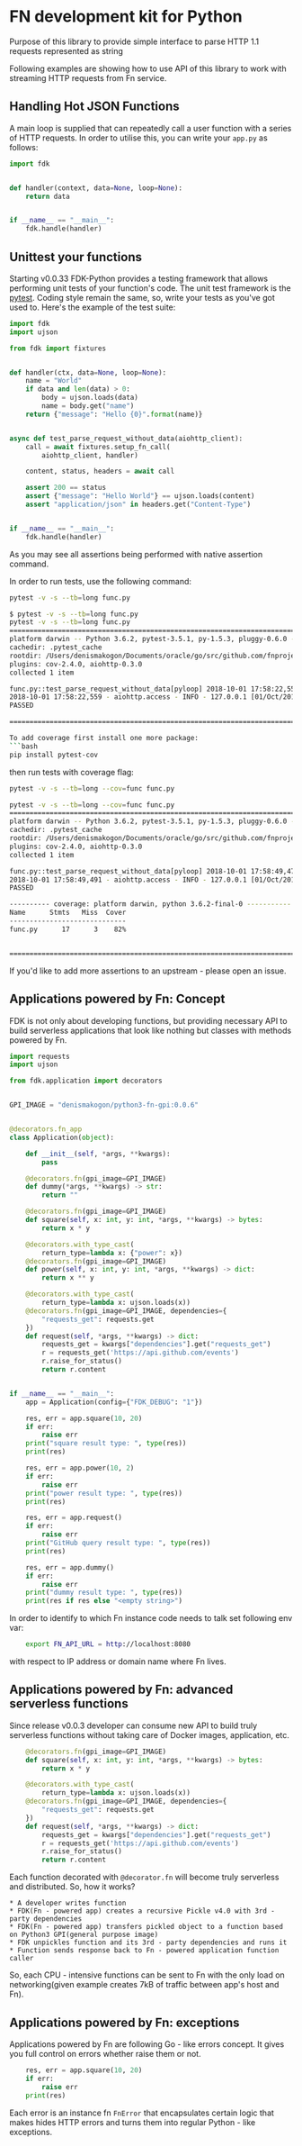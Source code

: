 FN development kit for Python
=============================

Purpose of this library to provide simple interface to parse HTTP 1.1 requests represented as string

Following examples are showing how to use API of this library to work with streaming HTTP requests from Fn service.

Handling Hot JSON Functions
---------------------------

A main loop is supplied that can repeatedly call a user function with a series of HTTP requests.
In order to utilise this, you can write your `app.py` as follows:

```python
import fdk


def handler(context, data=None, loop=None):
    return data


if __name__ == "__main__":
    fdk.handle(handler)

```

Unittest your functions
--------------------------

Starting v0.0.33 FDK-Python provides a testing framework that allows performing unit tests of your function's code.
The unit test framework is the [pytest](https://pytest.org/). Coding style remain the same, so, write your tests as you've got used to.
Here's the example of the test suite:
```python
import fdk
import ujson

from fdk import fixtures


def handler(ctx, data=None, loop=None):
    name = "World"
    if data and len(data) > 0:
        body = ujson.loads(data)
        name = body.get("name")
    return {"message": "Hello {0}".format(name)}


async def test_parse_request_without_data(aiohttp_client):
    call = await fixtures.setup_fn_call(
        aiohttp_client, handler)

    content, status, headers = await call

    assert 200 == status
    assert {"message": "Hello World"} == ujson.loads(content)
    assert "application/json" in headers.get("Content-Type")


if __name__ == "__main__":
    fdk.handle(handler)

```

As you may see all assertions being performed with native assertion command.

In order to run tests, use the following command:
```bash
pytest -v -s --tb=long func.py
```

```bash
$ pytest -v -s --tb=long func.py
pytest -v -s --tb=long func.py
========================================================================================= test session starts ==========================================================================================
platform darwin -- Python 3.6.2, pytest-3.5.1, py-1.5.3, pluggy-0.6.0 -- /Users/denismakogon/Documents/oracle/go/src/github.com/fnproject/fdk-python/.venv/bin/python3.6
cachedir: .pytest_cache
rootdir: /Users/denismakogon/Documents/oracle/go/src/github.com/fnproject/test, inifile:
plugins: cov-2.4.0, aiohttp-0.3.0
collected 1 item                                                                                                                                                                                       

func.py::test_parse_request_without_data[pyloop] 2018-10-01 17:58:22,552 - asyncio - DEBUG - Using selector: KqueueSelector
2018-10-01 17:58:22,559 - aiohttp.access - INFO - 127.0.0.1 [01/Oct/2018:14:58:22 +0000] "POST /call HTTP/1.1" 200 188 "-" "Python/3.6 aiohttp/3.4.4"
PASSED

======================================================================================= 1 passed in 0.04 seconds =======================================================================================```

To add coverage first install one more package:
```bash
pip install pytest-cov
```
then run tests with coverage flag:
```bash
pytest -v -s --tb=long --cov=func func.py
```

```bash
pytest -v -s --tb=long --cov=func func.py
========================================================================================= test session starts ==========================================================================================
platform darwin -- Python 3.6.2, pytest-3.5.1, py-1.5.3, pluggy-0.6.0 -- /Users/denismakogon/Documents/oracle/go/src/github.com/fnproject/fdk-python/.venv/bin/python3.6
cachedir: .pytest_cache
rootdir: /Users/denismakogon/Documents/oracle/go/src/github.com/fnproject/test, inifile:
plugins: cov-2.4.0, aiohttp-0.3.0
collected 1 item                                                                                                                                                                                       

func.py::test_parse_request_without_data[pyloop] 2018-10-01 17:58:49,475 - asyncio - DEBUG - Using selector: KqueueSelector
2018-10-01 17:58:49,491 - aiohttp.access - INFO - 127.0.0.1 [01/Oct/2018:14:58:49 +0000] "POST /call HTTP/1.1" 200 188 "-" "Python/3.6 aiohttp/3.4.4"
PASSED

---------- coverage: platform darwin, python 3.6.2-final-0 -----------
Name      Stmts   Miss  Cover
-----------------------------
func.py      17      3    82%


======================================================================================= 1 passed in 0.08 seconds =======================================================================================
```



If you'd like to add more assertions to an upstream - please open an issue.


Applications powered by Fn: Concept
-----------------------------------

FDK is not only about developing functions, but providing necessary API to build serverless applications
that look like nothing but classes with methods powered by Fn.

```python
import requests
import ujson

from fdk.application import decorators


GPI_IMAGE = "denismakogon/python3-fn-gpi:0.0.6"


@decorators.fn_app
class Application(object):

    def __init__(self, *args, **kwargs):
        pass

    @decorators.fn(gpi_image=GPI_IMAGE)
    def dummy(*args, **kwargs) -> str:
        return ""

    @decorators.fn(gpi_image=GPI_IMAGE)
    def square(self, x: int, y: int, *args, **kwargs) -> bytes:
        return x * y

    @decorators.with_type_cast(
        return_type=lambda x: {"power": x})
    @decorators.fn(gpi_image=GPI_IMAGE)
    def power(self, x: int, y: int, *args, **kwargs) -> dict:
        return x ** y

    @decorators.with_type_cast(
        return_type=lambda x: ujson.loads(x))
    @decorators.fn(gpi_image=GPI_IMAGE, dependencies={
        "requests_get": requests.get
    })
    def request(self, *args, **kwargs) -> dict:
        requests_get = kwargs["dependencies"].get("requests_get")
        r = requests_get('https://api.github.com/events')
        r.raise_for_status()
        return r.content


if __name__ == "__main__":
    app = Application(config={"FDK_DEBUG": "1"})

    res, err = app.square(10, 20)
    if err:
        raise err
    print("square result type: ", type(res))
    print(res)

    res, err = app.power(10, 2)
    if err:
        raise err
    print("power result type: ", type(res))
    print(res)

    res, err = app.request()
    if err:
        raise err
    print("GitHub query result type: ", type(res))
    print(res)

    res, err = app.dummy()
    if err:
        raise err
    print("dummy result type: ", type(res))
    print(res if res else "<empty string>")

```
In order to identify to which Fn instance code needs to talk set following env var:

```bash
    export FN_API_URL = http://localhost:8080
```
with respect to IP address or domain name where Fn lives.

Applications powered by Fn: advanced serverless functions
---------------------------------------------------------

Since release v0.0.3 developer can consume new API to build truly serverless functions
without taking care of Docker images, application, etc.

```python
    @decorators.fn(gpi_image=GPI_IMAGE)
    def square(self, x: int, y: int, *args, **kwargs) -> bytes:
        return x * y

    @decorators.with_type_cast(
        return_type=lambda x: ujson.loads(x))
    @decorators.fn(gpi_image=GPI_IMAGE, dependencies={
        "requests_get": requests.get
    })
    def request(self, *args, **kwargs) -> dict:
        requests_get = kwargs["dependencies"].get("requests_get")
        r = requests_get('https://api.github.com/events')
        r.raise_for_status()
        return r.content
```

Each function decorated with `@decorator.fn` will become truly serverless and distributed.
So, how it works?

    * A developer writes function
    * FDK(Fn - powered app) creates a recursive Pickle v4.0 with 3rd - party dependencies
    * FDK(Fn - powered app) transfers pickled object to a function based on Python3 GPI(general purpose image)
    * FDK unpickles function and its 3rd - party dependencies and runs it
    * Function sends response back to Fn - powered application function caller

So, each CPU - intensive functions can be sent to Fn with the only load on networking(given example creates 7kB of traffic between app's host and Fn).


Applications powered by Fn: exceptions
--------------------------------------

Applications powered by Fn are following Go - like errors concept. It gives you full control on errors whether raise them or not.
```python
    res, err = app.square(10, 20)
    if err:
        raise err
    print(res)
```
Each error is an instance fn `FnError` that encapsulates certain logic that makes hides HTTP errors and turns them into regular Python - like exceptions.

